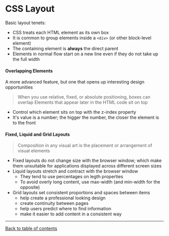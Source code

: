 # CSS Layout

Basic layout tenets:

- CSS treats each HTML element as its own box
- It is common to group elements inside a `<div>` (or other block-level element)
- The containing element is **always** the direct parent
- Elements in normal flow start on a new line even if they
do not take up the full width

#### Overlapping Elements
A more advanced feature, but one that opens up interesting design opportunities

> When you use relative, fixed, or absolute positioning, boxes can overlap
> Elements that appear later in the HTML code sit on top
- Control which element sits on top with the z-index property
- It's value is a number; the higger the number, the closer the element is to the front

#### Fixed, Liquid and Grid Layouts
> Composition in any visual art is the placement or arrangement of visual elements

- Fixed layouts do not change size with the browser window; which make them unsuitable for applications displayed across different screen sizes
- Liquid layouts stretch and contract with the browser window
  - They tend to use percentages on legth properties
  - To avoid overly long content, use max-width (and min-width for the opposite)
- Grid layouts set consistent proportions and spaces between items
  - help create a professional looking design
  - create continuity between pages
  - help users predict where to find information
  - make it easier to add content in a consistent way

---

[Back to table of contents](../README.md)